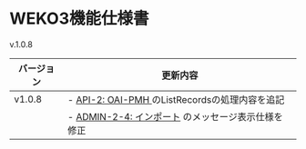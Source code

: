 # WEKO3機能仕様書

v.1.0.8

|バージョン|更新内容|
|---|---|
|v1.0.8|- [API-2: OAI-PMH ](./api/API_02_OAIPMH.md) のListRecordsの処理内容を追記　 |
|| - [ADMIN-2-4: インポート](./admin/ADMIN_2_4.md) のメッセージ表示仕様を修正|